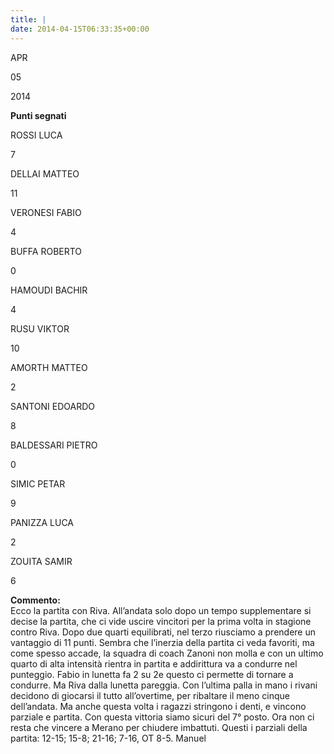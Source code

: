 ```yaml
---
title: |
date: 2014-04-15T06:33:35+00:00
---
```

APR

05

2014

**Punti segnati**

ROSSI LUCA

7

DELLAI MATTEO

11

VERONESI FABIO

4

BUFFA ROBERTO

0

HAMOUDI BACHIR

4

RUSU VIKTOR

10

AMORTH MATTEO

2

SANTONI EDOARDO

8

BALDESSARI PIETRO

0

SIMIC PETAR

9

PANIZZA LUCA

2

ZOUITA SAMIR

6

**Commento:**  
Ecco la partita con Riva. All’andata solo dopo un tempo supplementare si decise la partita, che ci vide uscire vincitori per la prima volta in stagione contro Riva. Dopo due quarti equilibrati, nel terzo riusciamo a prendere un vantaggio di 11 punti. Sembra che l’inerzia della partita ci veda favoriti, ma come spesso accade, la squadra di coach Zanoni non molla e con un ultimo quarto di alta intensità rientra in partita e addirittura va a condurre nel punteggio. Fabio in lunetta fa 2 su 2e questo ci permette di tornare a condurre. Ma Riva dalla lunetta pareggia. Con l’ultima palla in mano i rivani decidono di giocarsi il tutto all’overtime, per ribaltare il meno cinque dell’andata. Ma anche questa volta i ragazzi stringono i denti, e vincono parziale e partita. Con questa vittoria siamo sicuri del 7° posto. Ora non ci resta che vincere a Merano per chiudere imbattuti. Questi i parziali della partita: 12-15; 15-8; 21-16; 7-16, OT 8-5. Manuel
